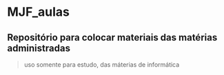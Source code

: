 # MJF_aulas

## Repositório para colocar materiais das matérias administradas

> uso somente para estudo, das máterias de informática
